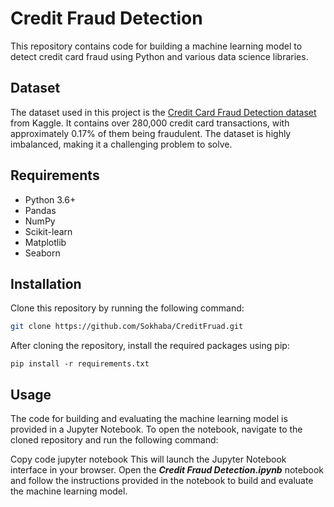 # Credit Fraud Detection #
This repository contains code for building a machine learning model to detect credit card fraud using Python and various data science libraries.

## Dataset ##
The dataset used in this project is the [Credit Card Fraud Detection dataset](https://www.kaggle.com/datasets/mlg-ulb/creditcardfraud) from Kaggle. It contains over 280,000 credit card transactions, with approximately 0.17% of them being fraudulent. The dataset is highly imbalanced, making it a challenging problem to solve.

## Requirements ##
- Python 3.6+
- Pandas
- NumPy
- Scikit-learn
- Matplotlib
- Seaborn
## Installation ##
Clone this repository by running the following command:

```bash
git clone https://github.com/Sokhaba/CreditFruad.git
```
After cloning the repository, install the required packages using pip:

```
pip install -r requirements.txt
```
## Usage ##
The code for building and evaluating the machine learning model is provided in a Jupyter Notebook. To open the notebook, navigate to the cloned repository and run the following command:

Copy code
jupyter notebook
This will launch the Jupyter Notebook interface in your browser. Open the ___Credit Fraud Detection.ipynb___ notebook and follow the instructions provided in the notebook to build and evaluate the machine learning model.
